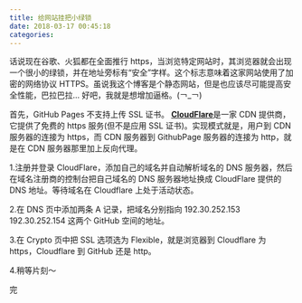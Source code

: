 ```yaml
---
title: 给网站挂把小绿锁
date: 2018-03-17 00:45:18
categories:
---
```


话说现在谷歌、火狐都在全面推行 https，当浏览特定网站时，其浏览器就会出现一个很小的绿锁，并在地址旁标有“安全”字样。这个标志意味着这家网站使用了加密的网络协议 HTTPS。虽说我这个博客是个静态网站，但是也应该尽可能提高安全性能，巴拉巴拉... 好吧，我就是想增加逼格。(￢\_￢)

首先，GitHub Pages 不支持上传 SSL 证书。
[**CloudFlare**](https://www.cloudflare.com)是一家 CDN 提供商，它提供了免费的 https 服务(但不是应用 SSL 证书)。实现模式就是，用户到 CDN 服务器的连接为 https，而 CDN 服务器到 GithubPage 服务器的连接为 http，就是在 CDN 服务器那里加上反向代理。

1.注册并登录 CloudFlare，添加自己的域名并自动解析域名的 DNS 服务器，然后在域名注册商的控制台把自己域名的 DNS 服务器地址换成 CloudFlare 提供的 DNS 地址。等待域名在 Cloudflare 上处于活动状态。

2.在 DNS 页中添加两条 A 记录，把域名分别指向
192.30.252.153
192.30.252.154
这两个 GitHub 空间的地址。

3.在 Crypto 页中把 SSL 选项选为 Flexible，就是浏览器到 Cloudflare 为 https，Cloudflare 到 GitHub 还是 http。

4.稍等片刻～

完
